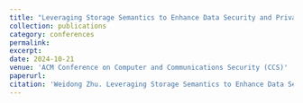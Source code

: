 ```yaml
---
title: "Leveraging Storage Semantics to Enhance Data Security and Privacy"
collection: publications
category: conferences
permalink: 
excerpt: 
date: 2024-10-21
venue: 'ACM Conference on Computer and Communications Security (CCS)'
paperurl: 
citation: 'Weidong Zhu. Leveraging Storage Semantics to Enhance Data Security and Privacy. In Proceedings of the ACM Conference on Computer and Communications Security (CCS), Doctoral Symposium, 2024.'
---
```


